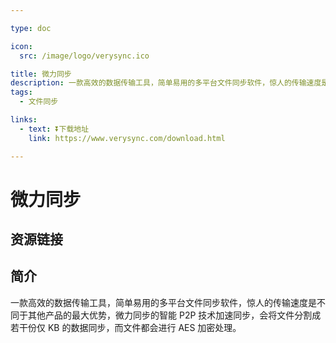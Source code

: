 ```yaml
---

type: doc

icon:
  src: /image/logo/verysync.ico

title: 微力同步
description: 一款高效的数据传输工具，简单易用的多平台文件同步软件，惊人的传输速度是不同于其他产品的最大优势，微力同步的智能 P2P 技术加速同步，会将文件分割成若干份仅 KB 的数据同步，而文件都会进行 AES 加密处理。
tags:
  - 文件同步

links:
  - text: ⏬下载地址
    link: https://www.verysync.com/download.html

---
```


<ShowLogo />

# 微力同步

<ShowTags />

<ShowBreadcrumb />

## 资源链接

<ShowLinks />

## 简介

 一款高效的数据传输工具，简单易用的多平台文件同步软件，惊人的传输速度是不同于其他产品的最大优势，微力同步的智能 P2P 技术加速同步，会将文件分割成若干份仅 KB 的数据同步，而文件都会进行 AES 加密处理。

